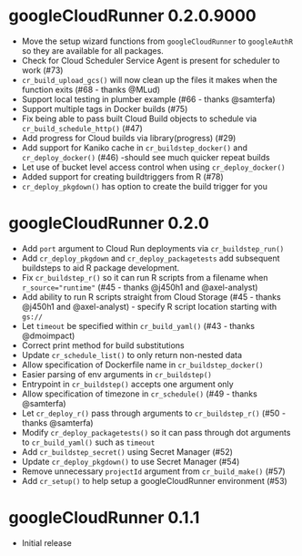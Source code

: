 # googleCloudRunner 0.2.0.9000

* Move the setup wizard functions from `googleCloudRunner` to `googleAuthR` so they are available for all packages.
* Check for Cloud Scheduler Service Agent is present for scheduler to work (#73)
* `cr_build_upload_gcs()` will now clean up the files it makes when the function exits (#68 - thanks @MLud)
* Support local testing in plumber example (#66 - thanks @samterfa)
* Support multiple tags in Docker builds (#75)
* Fix being able to pass built Cloud Build objects to schedule via `cr_build_schedule_http()` (#47)
* Add progress for Cloud builds via library(progress) (#29)
* Add support for Kaniko cache in `cr_buildstep_docker()` and `cr_deploy_docker()` (#46) -should see much quicker repeat builds
* Let use of bucket level access control when using `cr_deploy_docker()`
* Added support for creating buildtriggers from R (#78)
* `cr_deploy_pkgdown()` has option to create the build trigger for you

# googleCloudRunner 0.2.0

* Add `port` argument to Cloud Run deployments via `cr_buildstep_run()`
* Add `cr_deploy_pkgdown` and `cr_deploy_packagetests` add subsequent buildsteps to aid R package development.
* Fix `cr_buildstep_r()` so it can run R scripts from a filename when `r_source="runtime"` (#45 - thanks @j450h1 and @axel-analyst)
* Add ability to run R scripts straight from Cloud Storage (#45 - thanks @j450h1 and @axel-analyst) - specify R script location starting with `gs://`
* Let `timeout` be specified within `cr_build_yaml()` (#43 - thanks @dmoimpact)
* Correct print method for build substitutions
* Update `cr_schedule_list()` to only return non-nested data
* Allow specification of Dockerfile name in `cr_buildstep_docker()`
* Easier parsing of env arguments in `cr_buildstep()`
* Entrypoint in `cr_buildstep()` accepts one argument only
* Allow specification of timezone in `cr_schedule()` (#49 - thanks @samterfa)
* Let `cr_deploy_r()` pass through arguments to `cr_buildstep_r()` (#50 - thanks @samterfa)
* Modify `cr_deploy_packagetests()` so it can pass through dot arguments to `cr_build_yaml()` such as `timeout`
* Add `cr_buildstep_secret()` using Secret Manager (#52)
* Update `cr_deploy_pkgdown()` to use Secret Manager (#54)
* Remove unnecessary `projectId` argument from `cr_build_make()` (#57)
* Add `cr_setup()` to help setup a googleCloudRunner environment (#53)

# googleCloudRunner 0.1.1

* Initial release
